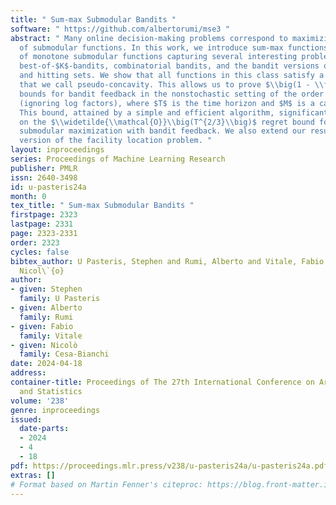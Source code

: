 ```yaml
---
title: " Sum-max Submodular Bandits "
software: " https://github.com/albertorumi/mse3 "
abstract: " Many online decision-making problems correspond to maximizing a sequence
  of submodular functions. In this work, we introduce sum-max functions, a subclass
  of monotone submodular functions capturing several interesting problems, including
  best-of-$K$-bandits, combinatorial bandits, and the bandit versions on $M$-medians
  and hitting sets. We show that all functions in this class satisfy a key property
  that we call pseudo-concavity. This allows us to prove $\\big(1 - \\frac{1}{e}\\big)$-regret
  bounds for bandit feedback in the nonstochastic setting of the order of $\\sqrt{MKT}$
  (ignoring log factors), where $T$ is the time horizon and $M$ is a cardinality constraint.
  This bound, attained by a simple and efficient algorithm, significantly improves
  on the $\\widetilde{\\mathcal{O}}\\big(T^{2/3}\\big)$ regret bound for online monotone
  submodular maximization with bandit feedback. We also extend our results to a bandit
  version of the facility location problem. "
layout: inproceedings
series: Proceedings of Machine Learning Research
publisher: PMLR
issn: 2640-3498
id: u-pasteris24a
month: 0
tex_title: " Sum-max Submodular Bandits "
firstpage: 2323
lastpage: 2331
page: 2323-2331
order: 2323
cycles: false
bibtex_author: U Pasteris, Stephen and Rumi, Alberto and Vitale, Fabio and Cesa-Bianchi,
  Nicol\`{o}
author:
- given: Stephen
  family: U Pasteris
- given: Alberto
  family: Rumi
- given: Fabio
  family: Vitale
- given: Nicolò
  family: Cesa-Bianchi
date: 2024-04-18
address:
container-title: Proceedings of The 27th International Conference on Artificial Intelligence
  and Statistics
volume: '238'
genre: inproceedings
issued:
  date-parts:
  - 2024
  - 4
  - 18
pdf: https://proceedings.mlr.press/v238/u-pasteris24a/u-pasteris24a.pdf
extras: []
# Format based on Martin Fenner's citeproc: https://blog.front-matter.io/posts/citeproc-yaml-for-bibliographies/
---
```


